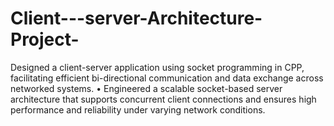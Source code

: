 # Client---server-Architecture-Project-
Designed a client-server application using socket programming in CPP, facilitating efficient bi-directional communication and data exchange across networked systems. • Engineered a scalable socket-based server architecture that supports concurrent client connections and ensures high performance and reliability under varying network conditions.
